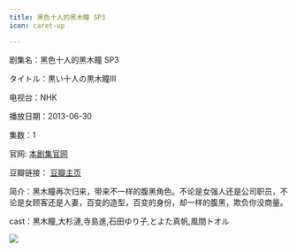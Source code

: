 ```yaml
---
title: 黑色十人的黑木瞳 SP3
icon: caret-up

---
```


剧集名：黑色十人的黑木瞳 SP3

タイトル：黒い十人の黒木瞳Ⅲ

电视台：NHK

播放日期：2013-06-30

集数：1

官网: [本剧集官网](https://www.nhk.or.jp/archives/chronicle/detail/?crnid=A201306302200001301000)

豆瓣链接： [豆瓣主页](https://movie.douban.com/subject/24868135/)


简介：黑木瞳再次归来，带来不一样的腹黑角色。不论是女强人还是公司职员，不论是女顾客还是人妻，百变的造型，百变的身份，却一样的腹黑，欺负你没商量。 ​​​

cast：黒木瞳,大杉漣,寺島進,石田ゆり子,とよた真帆,風間トオル

![](https://listpic.tsgsanjiao.com/sp/2013/2013hssr3.jpg)